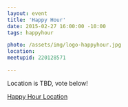 ```yaml
---
layout: event
title: 'Happy Hour'
date: 2015-02-27 16:00:00 -10:00
tags: happyhour

photo: /assets/img/logo-happyhour.jpg
location: 
meetupid: 220128571

---
```


Location is TBD, vote below!

<script src='https://www.wedgies.com/js/widgets.js'></script><noscript><a href='https://www.wedgies.com/question/54c8297c1364cb11000004c7'>Happy Hour Location</a></noscript><div class='wedgie-widget' data-wd-pending data-data-wd-type='embed' data-wd-version='v1' id='54c8297c1364cb11000004c7' style='max-width: 640px; margin: 0px auto' data-wd-owner='false' ></div>